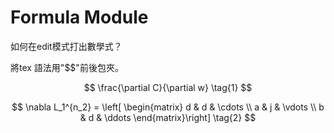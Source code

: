 # Formula Module

如何在edit模式打出數學式？

將tex 語法用"$$"前後包夾。


$$
\frac{\partial C}{\partial w} \tag{1}
$$



$$
\nabla L_1^{n_2} = \left[ \begin{matrix} 
d & d & \cdots  \\
a & j & \vdots \\
b & d & \ddots
\end{matrix}\right] \tag{2}
$$



